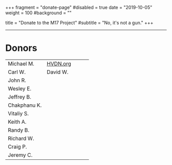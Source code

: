 +++
fragment = "donate-page"
#disabled = true
date = "2019-10-05"
weight = 100
#background = ""

title = "Donate to the M17 Project"
#subtitle = "No, it's not a gun."
+++

---

# Donors

| | | | | |
|-|-|-|-|-|
|Michael M.|[HVDN.org](https://hvdn.org)| | | |
|Carl W.|David W.| | | |
|John R.| | | | |
|Wesley E.| | | | |
|Jeffrey B.| | | | |
|Chakphanu K.| | | | |
|Vitaliy S.| | | | |
|Keith A.| | | | |
|Randy B.| | | | |
|Richard W.| | | | |
|Craig P.| | | | |
|Jeremy C.| | | | |
